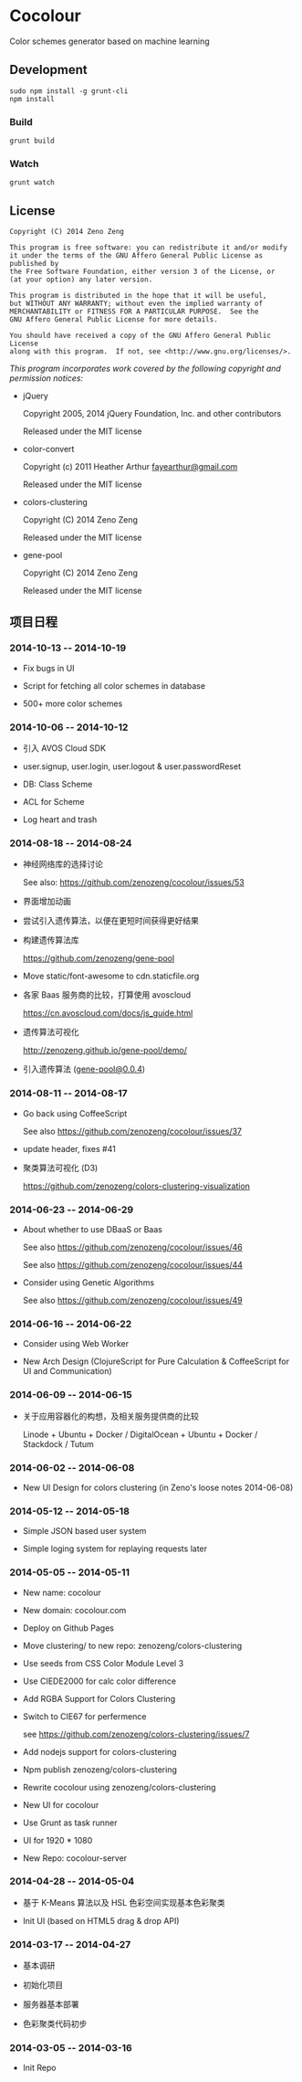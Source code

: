 # Cocolour

Color schemes generator based on machine learning

## Development

```
sudo npm install -g grunt-cli
npm install
```

### Build

`grunt build`

### Watch

`grunt watch`

## License

```
Copyright (C) 2014 Zeno Zeng

This program is free software: you can redistribute it and/or modify
it under the terms of the GNU Affero General Public License as published by
the Free Software Foundation, either version 3 of the License, or
(at your option) any later version.

This program is distributed in the hope that it will be useful,
but WITHOUT ANY WARRANTY; without even the implied warranty of
MERCHANTABILITY or FITNESS FOR A PARTICULAR PURPOSE.  See the
GNU Affero General Public License for more details.

You should have received a copy of the GNU Affero General Public License
along with this program.  If not, see <http://www.gnu.org/licenses/>.
```

*This program incorporates work covered by the following copyright and permission notices:*

- jQuery

    Copyright 2005, 2014 jQuery Foundation, Inc. and other contributors

    Released under the MIT license

- color-convert

    Copyright (c) 2011 Heather Arthur <fayearthur@gmail.com>

    Released under the MIT license

- colors-clustering

    Copyright (C) 2014 Zeno Zeng

    Released under the MIT license

- gene-pool

    Copyright (C) 2014 Zeno Zeng

    Released under the MIT license

## 项目日程

### 2014-10-13 -- 2014-10-19

- Fix bugs in UI

- Script for fetching all color schemes in database

- 500+ more color schemes

### 2014-10-06 -- 2014-10-12

- 引入 AVOS Cloud SDK

- user.signup, user.login, user.logout & user.passwordReset

- DB: Class Scheme

- ACL for Scheme

- Log heart and trash

### 2014-08-18 -- 2014-08-24

- 神经网络库的选择讨论

    See also: https://github.com/zenozeng/cocolour/issues/53

- 界面增加动画

- 尝试引入遗传算法，以便在更短时间获得更好结果

- 构建遗传算法库

    https://github.com/zenozeng/gene-pool

- Move static/font-awesome to cdn.staticfile.org

- 各家 Baas 服务商的比较，打算使用 avoscloud

    https://cn.avoscloud.com/docs/js_guide.html

- 遗传算法可视化

    http://zenozeng.github.io/gene-pool/demo/

- 引入遗传算法 (gene-pool@0.0.4)

### 2014-08-11 -- 2014-08-17

- Go back using CoffeeScript

    See also https://github.com/zenozeng/cocolour/issues/37

- update header, fixes #41

- 聚类算法可视化 (D3)

    https://github.com/zenozeng/colors-clustering-visualization

### 2014-06-23 -- 2014-06-29

- About whether to use DBaaS or Baas

    See also https://github.com/zenozeng/cocolour/issues/46

    See also https://github.com/zenozeng/cocolour/issues/44

- Consider using Genetic Algorithms

    See also https://github.com/zenozeng/cocolour/issues/49

### 2014-06-16 -- 2014-06-22

- Consider using Web Worker

- New Arch Design (ClojureScript for Pure Calculation & CoffeeScript for UI and Communication)

### 2014-06-09 -- 2014-06-15

- 关于应用容器化的构想，及相关服务提供商的比较

    Linode + Ubuntu + Docker / DigitalOcean + Ubuntu + Docker / Stackdock / Tutum

### 2014-06-02 -- 2014-06-08

- New UI Design for colors clustering (in Zeno's loose notes 2014-06-08)

### 2014-05-12 -- 2014-05-18

- Simple JSON based user system

- Simple loging system for replaying requests later

### 2014-05-05 -- 2014-05-11

- New name: cocolour

- New domain: cocolour.com

- Deploy on Github Pages

- Move clustering/ to new repo: zenozeng/colors-clustering

- Use seeds from CSS Color Module Level 3

- Use CIEDE2000 for calc color difference

- Add RGBA Support for Colors Clustering

- Switch to CIE67 for perfermence

    see https://github.com/zenozeng/colors-clustering/issues/7

- Add nodejs support for colors-clustering

- Npm publish zenozeng/colors-clustering

- Rewrite cocolour using zenozeng/colors-clustering

- New UI for cocolour

- Use Grunt as task runner

- UI for 1920 * 1080

- New Repo: cocolour-server

### 2014-04-28 -- 2014-05-04

- 基于 K-Means 算法以及 HSL 色彩空间实现基本色彩聚类

- Init UI (based on HTML5 drag & drop API)

### 2014-03-17 -- 2014-04-27

- 基本调研

- 初始化项目

- 服务器基本部署

- 色彩聚类代码初步

### 2014-03-05 -- 2014-03-16

- Init Repo
